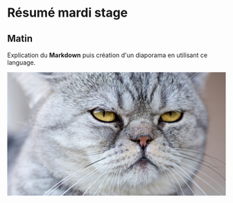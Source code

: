 # Résumé mardi stage

## Matin 

Explication du **Markdown** puis création d'un diaporama en utilisant ce language. 

![image de chat](75552.ngsversion.1422285553360.jpg)